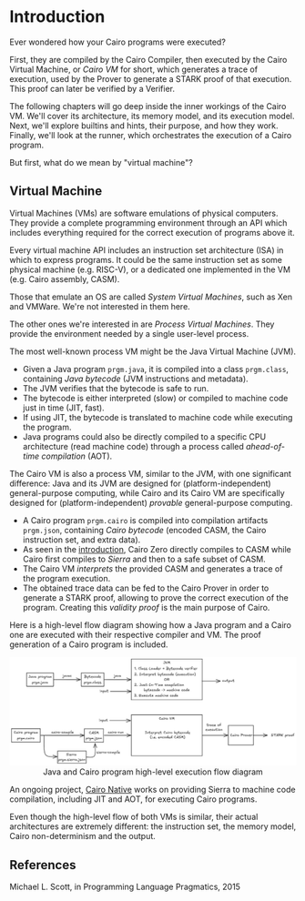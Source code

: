 # Introduction

Ever wondered how your Cairo programs were executed?

First, they are compiled by the Cairo Compiler, then executed
by the Cairo Virtual Machine, or _Cairo VM_ for short,
which generates a trace of execution, used by the Prover
to generate a STARK proof of that execution. This proof can later
be verified by a Verifier.

The following chapters will go deep inside the inner workings of the Cairo VM.
We'll cover its architecture, its memory model, and its execution model.
Next, we'll explore builtins and hints, their purpose, and how they work.
Finally, we'll look at the runner, which orchestrates the execution of a Cairo program.

But first, what do we mean by "virtual machine"?

## Virtual Machine

Virtual Machines (VMs) are software emulations of physical computers.
They provide a complete programming environment through an API which
includes everything required for the correct execution of programs above it.

Every virtual machine API includes an instruction set architecture (ISA)
in which to express programs. It could be the same instruction set as some
physical machine (e.g. RISC-V), or a dedicated one implemented in the VM
(e.g. Cairo assembly, CASM).

Those that emulate an OS are called _System Virtual Machines_, such as Xen and VMWare.
We're not interested in them here.

The other ones we're interested in are _Process Virtual Machines_.
They provide the environment needed by a single user-level process.

The most well-known process VM might be the Java Virtual Machine (JVM).

- Given a Java program `prgm.java`, it is compiled into a class `prgm.class`,
  containing _Java bytecode_ (JVM instructions and metadata).
- The JVM verifies that the bytecode is safe to run.
- The bytecode is either interpreted (slow) or compiled to machine code just in time (JIT, fast).
- If using JIT, the bytecode is translated to machine code while executing the program.
- Java programs could also be directly compiled to a specific CPU architecture (read machine code) through a process called _ahead-of-time compilation_ (AOT).

The Cairo VM is also a process VM, similar to the JVM, with one significant difference:
Java and its JVM are designed for (platform-independent) general-purpose computing,
while Cairo and its Cairo VM are specifically designed for (platform-independent)
_provable_ general-purpose computing.

- A Cairo program `prgm.cairo` is compiled into compilation artifacts `prgm.json`,
  containing _Cairo bytecode_ (encoded CASM, the Cairo instruction set, and extra data).
- As seen in the [introduction](ch00-00-introduction.md), Cairo Zero directly compiles to CASM
  while Cairo first compiles to _Sierra_ and then to a safe subset of CASM.
- The Cairo VM _interprets_ the provided CASM and generates a trace of the program execution.
- The obtained trace data can be fed to the Cairo Prover in order to generate a STARK proof,
  allowing to prove the correct execution of the program. Creating this _validity proof_ is the
  main purpose of Cairo.

Here is a high-level flow diagram showing how a Java program and a Cairo one are executed
with their respective compiler and VM. The proof generation of a Cairo program is included.

<div align="center">
  <img src="java-cairo-execution-flow.png" alt="Java and Cairo execution flow" width="800px"/>
  <span class="caption">Java and Cairo program high-level execution flow diagram</span>
</div>

An ongoing project, [Cairo Native][cairo-native] works on providing
Sierra to machine code compilation, including JIT and AOT, for executing Cairo programs.

Even though the high-level flow of both VMs is similar, their actual architectures
are extremely different: the instruction set, the memory model, Cairo non-determinism
and the output.

[cairo-native]: https://github.com/lambdaclass/cairo_native

## References

Michael L. Scott, in Programming Language Pragmatics, 2015
